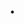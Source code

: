 # <NUMBER>. <TITLE>

- Difficulty: <DIFFICULTY>
- Topics: <TOPICS>
- Link: <LINK>

## Description

Problem description goes here.

## Solution

solution description here.
